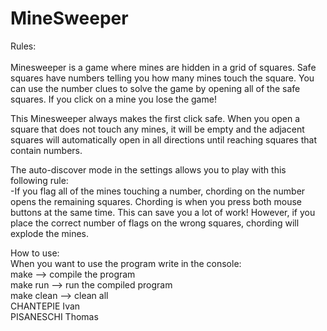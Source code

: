 # MineSweeper

Rules:\
\
Minesweeper is a game where mines are hidden in a grid of squares. Safe squares have numbers telling you how many mines touch the square. You can use the number clues to solve the game by opening all of the safe squares. If you click on a mine you lose the game!

This Minesweeper always makes the first click safe. When you open a square that does not touch any mines, it will be empty and the adjacent squares will automatically open in all directions until reaching squares that contain numbers.

The auto-discover mode in the settings allows you to play with this following rule:\
-If you flag all of the mines touching a number, chording on the number opens the remaining squares. Chording is when you press both mouse buttons at the same time. This can save you a lot of work! However, if you place the correct number of flags on the wrong squares, chording will explode the mines.

How to use:\
When you want to use the program write in the console:\
make --> compile the program\
make run --> run the compiled program\
make clean --> clean all 
\
CHANTEPIE Ivan\
PISANESCHI Thomas